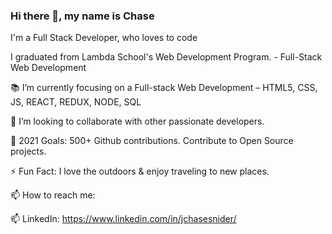 ### Hi there 👋, my name is Chase

I'm a Full Stack Developer, who loves to code

I graduated from Lambda School's Web Development Program. - Full-Stack Web Development

📚 I’m currently focusing on a Full-stack Web Development – HTML5, CSS, JS, REACT, REDUX, NODE, SQL

👯 I’m looking to collaborate with other passionate developers.

🥅 2021 Goals: 500+ Github contributions. Contribute to Open Source projects.

⚡ Fun Fact: I love the outdoors & enjoy traveling to new places.

📫 How to reach me:

📫 LinkedIn: https://www.linkedin.com/in/jchasesnider/




<!--
**jcsnider431/jcsnider431** is a ✨ _special_ ✨ repository because its `README.md` (this file) appears on your GitHub profile.

Here are some ideas to get you started:

- 🔭 I’m currently working on ...
- 🌱 I’m currently learning ...
- 👯 I’m looking to collaborate on ...
- 🤔 I’m looking for help with ...
- 💬 Ask me about ...
- 📫 How to reach me: ...
- 😄 Pronouns: ...
- ⚡ Fun fact: ...
-->
